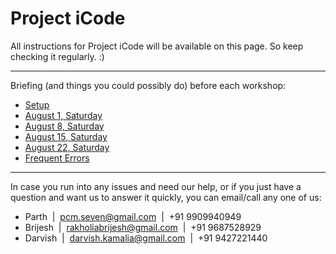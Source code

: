 Project iCode
=============

All instructions for Project iCode will be available on this page.
So keep checking it regularly. :)

---

Briefing (and things you could possibly do) before each workshop:

- [Setup](setup.html)
- [August 1, Saturday](1-8.html)
- [August 8, Saturday](8-8.html)
- [August 15, Saturday](15-8.html)
- [August 22, Saturday](22-8.html)
- [Frequent Errors](fe.html)

---

In case you run into any issues and need our help, or if you just have a
question and want us to answer it quickly, you can email/call any one of us:

- Parth &nbsp;|&nbsp; pcm.seven@gmail.com &nbsp;|&nbsp; +91 9909940949
- Brijesh &nbsp;|&nbsp; rakholiabrijesh@gmail.com &nbsp;|&nbsp; +91 9687528929
- Darvish &nbsp;|&nbsp; darvish.kamalia@gmail.com &nbsp;|&nbsp; +91 9427221440
